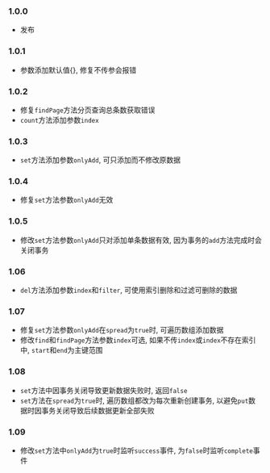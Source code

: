 ### 1.0.0

* 发布

### 1.0.1

* 参数添加默认值{}, 修复不传参会报错

### 1.0.2

* 修复`findPage`方法分页查询总条数获取错误
* `count`方法添加参数`index`

### 1.0.3

* `set`方法添加参数`onlyAdd`, 可只添加而不修改原数据

### 1.0.4

* 修复`set`方法参数`onlyAdd`无效

### 1.0.5

* 修改`set`方法参数`onlyAdd`只对添加单条数据有效, 因为事务的`add`方法完成时会关闭事务

### 1.06

* `del`方法添加参数`index`和`filter`, 可使用索引删除和过滤可删除的数据

### 1.07

* 修复`set`方法参数`onlyAdd`在`spread`为`true`时, 可遍历数组添加数据
* 修改`find`和`findPage`方法参数`index`可选, 如果不传`index`或`index`不存在索引中, `start`和`end`为主键范围

### 1.08

* `set`方法中因事务关闭导致更新数据失败时, 返回`false`
* `set`方法在`spread`为`true`时, 遍历数组都改为每次重新创建事务, 以避免`put`数据时因事务关闭导致后续数据更新全部失败

### 1.09

* 修改`set`方法中`onlyAdd`为`true`时监听`success`事件, 为`false`时监听`complete`事件
